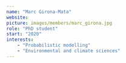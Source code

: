```yaml
---
name: "Marc Girona-Mata"
website:
picture: images/members/marc_girona.jpg
role: "PhD student"
start: "2020"
interests:
    - "Probabilistic modelling"
    - "Environmental and climate sciences"
---
```

